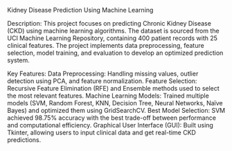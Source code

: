 Kidney Disease Prediction Using Machine Learning

Description:
This project focuses on predicting Chronic Kidney Disease (CKD) using machine learning algorithms. The dataset is sourced from the UCI Machine Learning Repository, containing 400 patient records with 25 clinical features. The project implements data preprocessing, feature selection, model training, and evaluation to develop an optimized prediction system.

Key Features:
Data Preprocessing: Handling missing values, outlier detection using PCA, and feature normalization.
Feature Selection: Recursive Feature Elimination (RFE) and Ensemble methods used to select the most relevant features.
Machine Learning Models: Trained multiple models (SVM, Random Forest, KNN, Decision Tree, Neural Networks, Naïve Bayes) and optimized them using GridSearchCV.
Best Model Selection: SVM achieved 98.75% accuracy with the best trade-off between performance and computational efficiency.
Graphical User Interface (GUI): Built using Tkinter, allowing users to input clinical data and get real-time CKD predictions.
